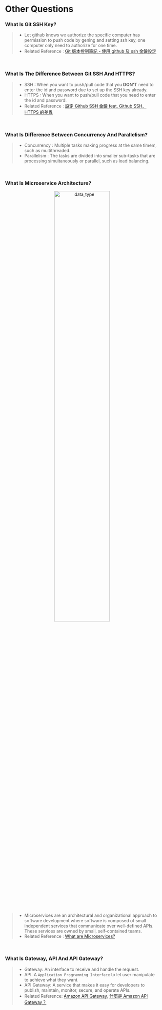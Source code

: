 # Other Questions

### **What Is Git SSH Key?**
> - Let github knows we authorize the specific computer has permission to push code by gening and setting ssh key, one computer only need to authorize for one time.
> - Related Reference : [Git 版本控制筆記 - 使用 github 及 ssh 金鑰設定](https://blog.jaycetyle.com/2018/02/github-ssh/)

<br/>

### **What Is The Difference Between Git SSH And HTTPS?**
> - SSH : When you want to push/pull code that you **DON'T** need to enter the id and password due to set up the SSH key already.
> - HTTPS : When you want to push/pull code that you need to enter the id and password.
> - Related Reference : [設定 Github SSH 金鑰 feat. Github SSH、HTTPS 的差異](https://ithelp.ithome.com.tw/articles/10205988)

<br/>

### **What Is Difference Between Concurrency And Parallelism?**
> - Concurrency : Multiple tasks making progress at the same timem, such as multithreaded.
> - Parallelism : The tasks are divided into smaller sub-tasks that are processing simultaneously or parallel, such as load balancing.

<br/>

### **What Is Microservice Architecture?**
<p align="center">
<img src="img/microservices.png" alt="data_type" title="data_type" width="60%">
</p>

> - Microservices are an architectural and organizational approach to software development where software is composed of small independent services that communicate over well-defined APIs. These services are owned by small, self-contained teams.
> - Related Reference : [What are Microservices?](https://aws.amazon.com/microservices/)

<br/>


### **What Is Gateway, API And API Gateway?**

> - Gateway: An interface to receive and handle the request.
> - API: A `Application Programming Interface` to let user manipulate to achieve what they want.
> - API Gateway: A service that makes it easy for developers to publish, maintain, monitor, secure, and operate APIs. 
> - Related Reference: [Amazon API Gateway](https://aws.amazon.com/tw/api-gateway/features/), [什麼是 Amazon API Gateway？](https://docs.aws.amazon.com/zh_tw/apigateway/latest/developerguide/welcome.html)

<br/>
